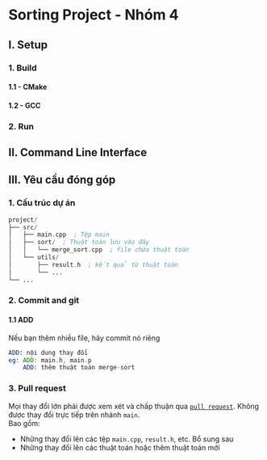 # Sorting Project - Nhóm 4
## I. Setup
### 1. Build
#### 1.1 - CMake
#### 1.2 - GCC
### 2. Run
## II. Command Line Interface
## III. Yêu cầu đóng góp
### 1. Cấu trúc dự án
```asm
project/
├── src/
│   ├── main.cpp  ; Tệp main
│   ├── sort/  ; Thuật toán lưu vào đây
│   │   └── merge_sort.cpp  ; file chứa thuật toán
│   └── utils/
│       ├── result.h  ; kết quả từ thuật toán
│       └── ...
└── ...
```
### 2. Commit and git
#### 1.1 ADD
Nếu bạn thêm nhiều file, hãy commit nó riêng
```asm
ADD: nội dung thay đổi 
eg: ADD: main.h, main.p
    ADD: thêm thuật toán merge-sort
```

### 3. Pull request
Mọi thay đổi lớn phải được xem xét và chấp thuận qua [`pull request`](https://github.com/fit-k23/sorting_group_project/pulls). Không được thay đổi trực tiếp trên nhánh `main`.<br>
Bao gồm:
- Những thay đổi lên các tệp `main.cpp`, `result.h`, etc. Bổ sung sau
- Những thay đổi lên các thuật toán hoặc thêm thuật toán mới
